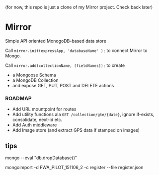 (for now, this repo is just a clone of my Mirror project. Check back later)



# Mirror

Simple API oriented MonogoDB-based data store


Call `mirror.init(expressApp, 'databaseName' );` to connect Mirror to Mongo. 

Call `mirror.add(collectionName, [fieldNames]);` to create 

- a Mongoose Schema  
- a MongoDB Collection
- and expose GET, PUT, POST and DELETE actions 


### ROADMAP

- Add URL mountpoint for routes
- Add utility functions ala `GET /collection/gte/{date}`, ignore if-exists, consolidate, next-id etc.
- Add Auth middleware
- Add Image store (and extract GPS data if stamped on images)


## tips

mongo <dbname> --eval "db.dropDatabase()"

mongoimport -d FWA_PILOT_151106_2 -c register --file register.json